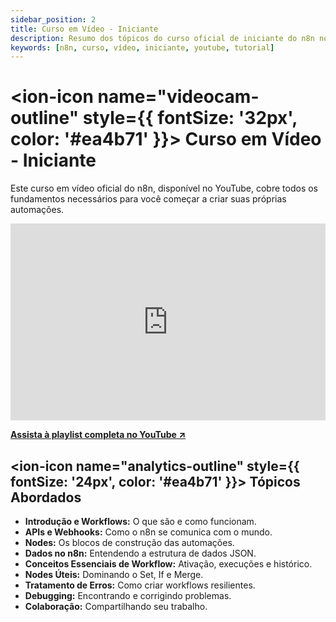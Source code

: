 ```yaml
---
sidebar_position: 2
title: Curso em Vídeo - Iniciante
description: Resumo dos tópicos do curso oficial de iniciante do n8n no YouTube.
keywords: [n8n, curso, vídeo, iniciante, youtube, tutorial]
---
```


# <ion-icon name="videocam-outline" style={{ fontSize: '32px', color: '#ea4b71' }}></ion-icon> Curso em Vídeo - Iniciante

Este curso em vídeo oficial do n8n, disponível no YouTube, cobre todos os fundamentos necessários para você começar a criar suas próprias automações.

<iframe width="100%" height="315" src="https://www.youtube.com/embed/I_7_b0I1I3Y" title="n8n Beginner Course - Introduction" frameborder="0" allow="accelerometer; autoplay; clipboard-write; encrypted-media; gyroscope; picture-in-picture; web-share" allowfullscreen></iframe>

**[Assista à playlist completa no YouTube ↗](https://www.youtube.com/watch?v=I_7_b0I1I3Y&list=PL8p-62yr-wG4s4s_lq4a4M0S-s_k4iS3q)**

## <ion-icon name="analytics-outline" style={{ fontSize: '24px', color: '#ea4b71' }}></ion-icon> Tópicos Abordados

- **Introdução e Workflows:** O que são e como funcionam.
- **APIs e Webhooks:** Como o n8n se comunica com o mundo.
- **Nodes:** Os blocos de construção das automações.
- **Dados no n8n:** Entendendo a estrutura de dados JSON.
- **Conceitos Essenciais de Workflow:** Ativação, execuções e histórico.
- **Nodes Úteis:** Dominando o Set, If e Merge.
- **Tratamento de Erros:** Como criar workflows resilientes.
- **Debugging:** Encontrando e corrigindo problemas.
- **Colaboração:** Compartilhando seu trabalho.

